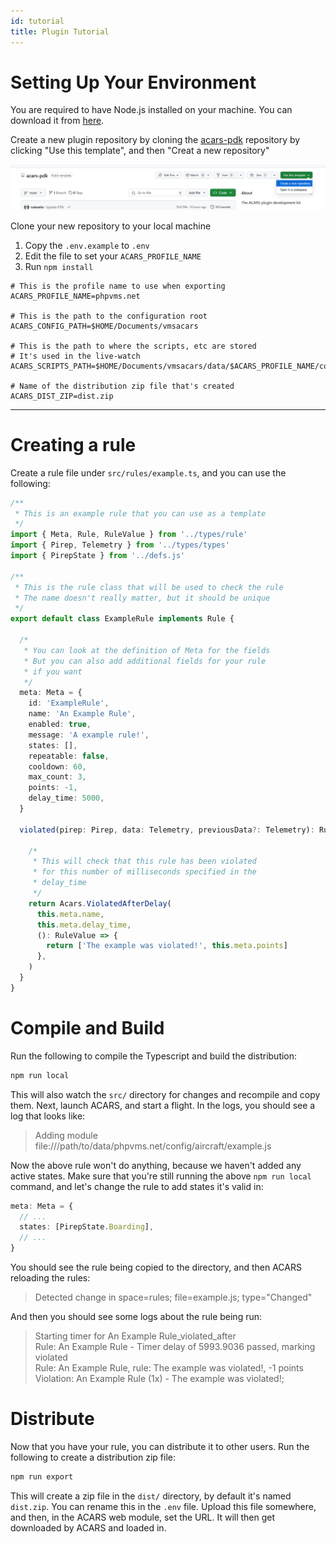 ```yaml
---
id: tutorial
title: Plugin Tutorial
---
```


# Setting Up Your Environment

You are required to have Node.js installed on your machine. You can download it
from [here](https://nodejs.org/en/download/).

Create a new plugin repository by cloning the [acars-pdk](https://github.com/phpvms/acars-pdk) repository by
clicking "Use this template", and then "Creat a new repository"

![](img/clone-repo.png)

Clone your new repository to your local machine

1. Copy the `.env.example` to `.env`
2. Edit the file to set your `ACARS_PROFILE_NAME`
3. Run `npm install`

```dotenv
# This is the profile name to use when exporting
ACARS_PROFILE_NAME=phpvms.net

# This is the path to the configuration root
ACARS_CONFIG_PATH=$HOME/Documents/vmsacars

# This is the path to where the scripts, etc are stored
# It's used in the live-watch
ACARS_SCRIPTS_PATH=$HOME/Documents/vmsacars/data/$ACARS_PROFILE_NAME/config

# Name of the distribution zip file that's created
ACARS_DIST_ZIP=dist.zip

```

---

# Creating a rule

Create a rule file under `src/rules/example.ts`, and you can use the following:

```typescript
/**
 * This is an example rule that you can use as a template
 */
import { Meta, Rule, RuleValue } from '../types/rule'
import { Pirep, Telemetry } from '../types/types'
import { PirepState } from '../defs.js'

/**
 * This is the rule class that will be used to check the rule
 * The name doesn't really matter, but it should be unique
 */
export default class ExampleRule implements Rule {

  /*
   * You can look at the definition of Meta for the fields
   * But you can also add additional fields for your rule
   * if you want
   */
  meta: Meta = {
    id: 'ExampleRule',
    name: 'An Example Rule',
    enabled: true,
    message: 'A example rule!',
    states: [],
    repeatable: false,
    cooldown: 60,
    max_count: 3,
    points: -1,
    delay_time: 5000,
  }

  violated(pirep: Pirep, data: Telemetry, previousData?: Telemetry): RuleValue {

    /*
     * This will check that this rule has been violated
     * for this number of milliseconds specified in the
     * delay_time
     */
    return Acars.ViolatedAfterDelay(
      this.meta.name,
      this.meta.delay_time,
      (): RuleValue => {
        return ['The example was violated!', this.meta.points]
      },
    )
  }
}
```

# Compile and Build

Run the following to compile the Typescript and build the distribution:

```bash
npm run local
```

This will also watch the `src/` directory for changes and recompile and copy
them. Next, launch ACARS, and start a flight. In the logs, you should see a log
that looks like:


> Adding module file:///path/to/data/phpvms.net/config/aircraft/example.js

Now the above rule won't do anything, because we haven't added any active states.
Make sure that you're still running the above `npm run local` command, and let's
change the rule to add states it's valid in:

```typescript
meta: Meta = {
  // ...
  states: [PirepState.Boarding],
  // ...
}
```

You should see the rule being copied to the directory, and then ACARS reloading
the rules:

> Detected change in space=rules; file=example.js; type="Changed"

And then you should see some logs about the rule being run:

> Starting timer for An Example Rule_violated_after\
> Rule: An Example Rule - Timer delay of 5993.9036 passed, marking violated\
> Rule: An Example Rule, rule: The example was violated!, -1 points\
> Violation: An Example Rule (1x) - The example was violated!;

# Distribute

Now that you have your rule, you can distribute it to other users. Run the
following to create a distribution zip file:

```bash
npm run export
```

This will create a zip file in the `dist/` directory, by default it's named
`dist.zip`. You can rename this in the `.env` file. Upload this file somewhere,
and then, in the ACARS web module, set the URL. It will then get downloaded by
ACARS and loaded in.
